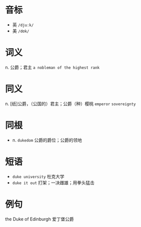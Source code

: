 # 音标

- 英 `/djuːk/`
- 美 `/dʊk/`

# 词义

n. 公爵；君主
`a nobleman of the highest rank`

# 同义

n. [纸]公爵，（公国的）君主；公爵（种）樱桃
`emperor` `sovereignty`

# 同根

- n. `dukedom` 公爵的爵位；公爵的领地

# 短语

- `duke university` 杜克大学
- `duke it out` 打架；一决雌雄；用拳头猛击

# 例句

the Duke of Edinburgh
爱丁堡公爵


